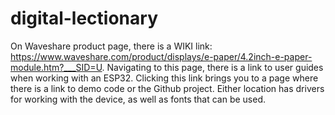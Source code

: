 # digital-lectionary

On Waveshare product page, there is a WIKI link: https://www.waveshare.com/product/displays/e-paper/4.2inch-e-paper-module.htm?___SID=U.
Navigating to this page, there is a link to user guides when working with an ESP32. Clicking this link brings you to a page where
there is a link to demo code or the Github project. Either location has drivers for working with the device, as well as fonts that
can be used.